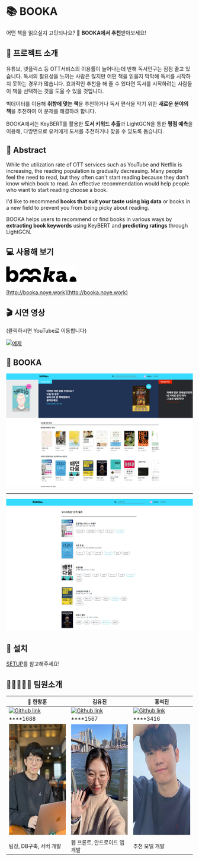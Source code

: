 # 📚 BOOKA
어떤 책을 읽으실지 고민되나요? 🤔 **BOOKA에서 추천**받아보세요!

## 📕 프로젝트 소개
유튜브, 넷플릭스 등 OTT서비스의 이용률이 늘어나는데 반해 독서인구는 점점 줄고 있습니다. 독서의 필요성을 느끼는 사람은 많지만 어떤 책을 읽을지 막막해 독서를 시작하지 못하는 경우가 많습니다. 효과적인 추천을 해 줄 수 있다면 독서를 시작하려는 사람들이 책을 선택하는 것을 도울 수 있을 것입니다.

빅데이터를 이용해 **취향에 맞는 책**을 추천하거나 독서 편식을 막기 위한 **새로운 분야의 책**을 추천하여 이 문제를 해결하려 합니다.

BOOKA에서는 KeyBERT를 활용한 **도서 키워드 추출**과 LightGCN을 통한 **평점 예측**을 이용해, 다방면으로 유저에게 도서를 추천하거나 찾을 수 있도록 돕습니다.

## 📙 Abstract
While the utilization rate of OTT services such as YouTube and Netflix is increasing, the reading population is gradually decreasing. Many people feel the need to read, but they often can't start reading because they don't know which book to read. An effective recommendation would help people who want to start reading choose a book.

I'd like to recommend **books that suit your taste using big data** or books in a new field to prevent you from being picky about reading.

BOOKA helps users to recommend or find books in various ways by **extracting book keywords** using KeyBERT and **predicting ratings** through LightGCN.

## 💻 사용해 보기
![BOOKA](/pages/img/booka.svg)


[http://booka.noye.work](http://booka.noye.work)

## 🎬 시연 영상
(클릭하시면 YouTube로 이동합니다)

[![예제](http://img.youtube.com/vi/1YVCP95qjg0/0.jpg)](https://www.youtube.com/watch?v=1YVCP95qjg0) 

## 📖 BOOKA
![메인](pages/img/main.png)

<hr>

![검색](pages/img/search.png)

## 📎 설치
[SETUP](https://github.com/kookmin-sw/capstone-2022-27/blob/master/SETUP.md)를 참고해주세요!

## 🧑‍💻👩🏼‍💻 팀원소개

|👑 한창훈|김유진|홍석진|
|-------|----|-----|
|[![Github link](https://img.shields.io/badge/GitHub-100000?style=for-the-badge&logo=github&logoColor=white)](https://github.com/codingnoye)|[![Github link](https://img.shields.io/badge/GitHub-100000?style=for-the-badge&logo=github&logoColor=white)](https://github.com/Erica1217)|[![Github link](https://img.shields.io/badge/GitHub-100000?style=for-the-badge&logo=github&logoColor=white)](https://zziny-mago.github.io/)|
|****1688|****1567|****3416|
|<img src="pages/img/창훈.png" width="200" height="300"/> | <img src="pages/img/%EC%9C%A0%EC%A7%84.png" width="200" height="300"/>|<img src="pages/img/석진.png" width="200" height="300"/>|
|팀장, DB구축, 서버 개발|웹 프론트, 안드로이드 앱 개발|추천 모델 개발|
